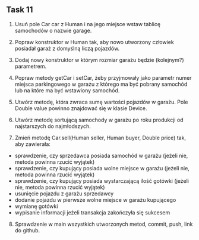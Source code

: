## Task 11

1. Usuń pole Car car z Human i na jego miejsce wstaw tablicę samochodów o nazwie garage.

2. Popraw konstruktor w Human tak, aby nowo utworzony człowiek posiadał garaż z domyślną liczą pojazdów.

3. Dodaj nowy konstruktor w którym rozmiar garażu będzie (kolejnym?) parametrem.

4. Popraw metody getCar i setCar, żeby przyjmowały jako parametr numer miejsca parkingowego w garażu z którego ma być pobrany samochód lub na które ma być wstawiony samochód.

5. Utwórz metodę, która zwraca sumę wartości pojazdów w garażu. Pole Double value powinno znajdować się w klasie Device.

6. Utwórz metodę sortującą samochody w garażu po roku produkcji od najstarszych do najmłodszych. 

7. Zmień metodę Car.sell(Human seller, Human buyer, Double price) tak, aby zawierała:

- sprawdzenie, czy sprzedawca posiada samochód w garażu (jeżeli nie, metoda powinna rzucić wyjątek)
- sprawdzenie, czy kupujący posiada wolne miejsce w garażu (jeżeli nie, metoda powinna rzucić wyjątek)
- sprawdzenie, czy kupujący posiada wystarczającą ilość gotówki (jeżeli nie, metoda powinna rzucić wyjątek)
- usunięcie pojazdu z garażu sprzedawcy
- dodanie pojazdu w pierwsze wolne miejsce w garażu kupującego
- wymianę gotówki
- wypisanie informacji jeżeli transakcja zakończyła się sukcesem

8. Sprawdzenie w main wszystkich utworzonych metod, commit, push, link do github.
